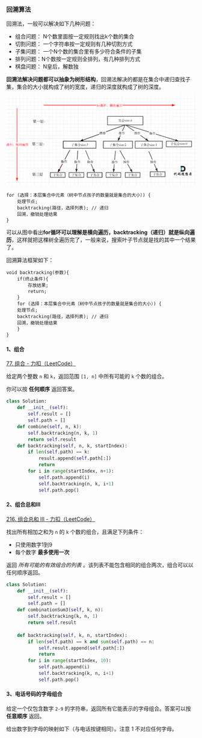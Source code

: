 ### 回溯算法

回溯法，一般可以解决如下几种问题：

* 组合问题： N个数里面按一定规则找出k个数的集合
* 切割问题： 一个字符串按一定规则有几种切割方式
* 子集问题： 一个N个数的集合里有多少符合条件的子集
* 排列问题：N个数按一定规则全排列，有几种排列方式
* 棋盘问题： N皇后，解数独

**回溯法解决问题都可以抽象为树形结构**，回溯法解决的都是在集合中递归查找子集，集合的大小就构成了树的宽度，递归的深度就构成了树的深度。

![回溯算法理论基础](../img/20210130173631174.png)

```text
for (选择：本层集合中元素（树中节点孩子的数量就是集合的大小）) {
    处理节点;
    backtracking(路径，选择列表); // 递归
    回溯，撤销处理结果
}
```

可以从图中看出**for循环可以理解是横向遍历，backtracking（递归）就是纵向遍历**，这样就把这棵树全遍历完了，一般来说，搜索叶子节点就是找的其中一个结果了。

回溯算法框架如下：

```text
void backtracking(参数){
	if(终止条件){
		存放结果;
		return;
	}
	for (选择：本层集合中元素（树中节点孩子的数量就是集合的大小）) {
    处理节点;
    backtracking(路径，选择列表); // 递归
    回溯，撤销处理结果
	}
}
```



#### 1、组合

[77. 组合 - 力扣（LeetCode）](https://leetcode.cn/problems/combinations/)

给定两个整数 `n` 和 `k`，返回范围 `[1, n]` 中所有可能的 `k` 个数的组合。

你可以按 **任何顺序** 返回答案。

```python
class Solution:
    def __init__(self):
        self.result = []
        self.path = []
    def combine(self, n, k):
        self.backtracking(n, k, 1)
        return self.result
    def backtracking(self, n, k, startIndex):
        if len(self.path) == k:
            result.append(self.path[:])
            return 
        for i in range(startIndex, n+1):
            self.path.append(i)
            self.backtracking(n, k, i+1)
            self.path.pop()
```

#### 2、组合总和III

[216. 组合总和 III - 力扣（LeetCode）](https://leetcode.cn/problems/combination-sum-iii/)

找出所有相加之和为 `n` 的 `k` 个数的组合，且满足下列条件：

- 只使用数字1到9
- 每个数字 **最多使用一次** 

返回 *所有可能的有效组合的列表* 。该列表不能包含相同的组合两次，组合可以以任何顺序返回。

```python
class Solution:
    def __init__(self):
        self.result = []
        self.path = []
    def combinationSum3(self, k, n):
        self.backtracking(k, n, 1)
        return self.result
     
    def backtracking(self, k, n, startIndex):
        if len(self.path) == k and sum(self.path) == n:
            self.result.append(self.path[:])
            return 
        for i in range(startIndex, 10):
            self.path.append(i)
            self.backtracking(k, n, i+1)
            self.path.pop()
```

#### 3、电话号码的字母组合

给定一个仅包含数字 `2-9` 的字符串，返回所有它能表示的字母组合。答案可以按 **任意顺序** 返回。

给出数字到字母的映射如下（与电话按键相同）。注意 1 不对应任何字母。